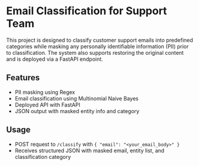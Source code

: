 # Email Classification for Support Team

This project is designed to classify customer support emails into predefined categories while masking any personally identifiable information (PII) prior to classification. The system also supports restoring the original content and is deployed via a FastAPI endpoint.

## Features
- PII masking using Regex
- Email classification using Multinomial Naive Bayes
- Deployed API with FastAPI
- JSON output with masked entity info and category

## Usage
- POST request to `/classify` with `{ "email": "<your_email_body>" }`
- Receives structured JSON with masked email, entity list, and classification category




